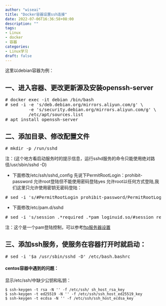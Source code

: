 ```yaml
---
author: "wiseai"
title: "Docker容器设置ssh连接"
date: 2022-07-06T16:36:58+08:00
description: ""
tags:
- Linux
- docker
- 容器
categories:
- Linux学习
draft: false
---
```


这里以debian容器为例：

一、进入容器、更改更新源及安装openssh-server
--

<pre class="editor-colors lang-text"><span class="syntax--text syntax--plain"><span class="syntax--meta syntax--paragraph syntax--text"># docker exec -it debian /bin/bash</span></span>
<span class="syntax--text syntax--plain"><span class="syntax--meta syntax--paragraph syntax--text"># sed -i -e 's/deb.debian.org/mirrors.aliyun.com/g' \</span></span>
<span class="syntax--text syntax--plain">         <span class="syntax--meta syntax--paragraph syntax--text">-e 's/security.debian.org/mirrors.aliyun.com/g' \</span></span>
<span class="syntax--text syntax--plain"><span class="syntax--meta syntax--paragraph syntax--text">         /etc/apt/sources.list</span></span>
<span class="syntax--text syntax--plain"><span class="syntax--meta syntax--paragraph syntax--text"># apt install openssh-server</span></span>
</pre>

二、添加目录、修改配置文件
--

<pre class="editor-colors lang-text"><span class="syntax--text syntax--plain"><span class="syntax--meta syntax--paragraph syntax--text"># mkdir -p /run/sshd</span></span>
</pre>

注：(这个地方看启动服务时的提示信息，运行sshd服务的命令只能使用绝对路径/usr/sbin/sshd -D)

*   下面修改/etc/ssh/sshd_config
先说下PermitRootLogin：prohibit-password 允许root登陆但不能使用密码登陆yes 允许root以任何方式登陆,我们这里只允许使用密钥无密码登陆：
<pre class="editor-colors lang-text"><span class="syntax--text syntax--plain"><span class="syntax--meta syntax--paragraph syntax--text"># sed -i 's/#PermitRootLogin prohibit-password/PermitRootLogin prohibit-password/g' /etc/ssh/sshd_config</span></span>
</pre>

*   下面修改/etc/pam.d/sshd
<pre class="editor-colors lang-text"><span class="syntax--text syntax--plain"><span class="syntax--meta syntax--paragraph syntax--text"># sed -i 's/session .*required .*pam_loginuid.so/#session required pam_loginuid.so/g' /etc/pam.d/sshd</span></span>
</pre>

注：这个是一个pam登陆控制，可以参考[ftp服务器设置](/post/ftp服务器架设vsftpd/)

三、添加ssh服务，使服务在容器打开时就启动：
--

<pre class="editor-colors lang-text"><span class="syntax--text syntax--plain"><span class="syntax--meta syntax--paragraph syntax--text"># sed -i '$a /usr/sbin/sshd -D' /etc/bash.bashrc</span></span></pre>

<!-- wp:heading {"level":4} -->

#### centos容器中遇到的问题：

显示/etc/ssh/中缺少公钥和私钥：
```
$ ssh-keygen -t rsa -N '' -f /etc/ssh/ sh_host_rsa_key  
$ ssh-keygen -t ed25519 -N '' -f /etc/ssh/ssh_host_ed25519_key  
$ ssh-keygen -t ecdsa -N '' -f /etc/ssh/ssh_host_ecdsa_key
```
